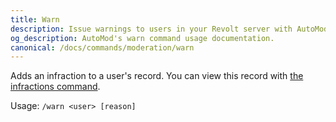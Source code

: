 ```yaml
---
title: Warn
description: Issue warnings to users in your Revolt server with AutoMod's warn command. Track and manage user behavior with detailed warning system.
og_description: AutoMod's warn command usage documentation.
canonical: /docs/commands/moderation/warn
---
```


Adds an infraction to a user's record. You can view this record with [the infractions command](/docs/commands/moderation/infractions).

Usage: `/warn <user> [reason]`
